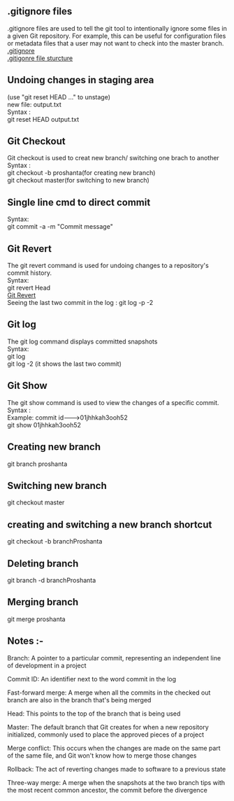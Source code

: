 ## .gitignore files
.gitignore files are used to tell the git tool to intentionally ignore some files in a given Git repository. For example, this can be useful for configuration files or metadata files that a user may not want to check into the master branch.<br>
[.gitignore](https://git-scm.com/docs/gitignore)<br>
[.gitigonre file sturcture](https://gist.github.com/octocat/9257657)

## Undoing changes in staging area
(use "git reset HEAD <file>..." to unstage)<br>
new file:   output.txt<br>
Syntax :<br>
git reset HEAD output.txt


## Git Checkout
Git checkout is used to creat new branch/ switching one brach to another<br>
Syntax : <br>
git checkout -b proshanta(for creating new branch)<br>
git checkout master(for switching to new branch)

## Single line cmd to direct commit
Syntax:<br>
git commit -a -m "Commit message"

## Git Revert 
The git revert command is used for undoing changes to a repository's commit history.<br>
Syntax:<br>
git revert Head<br>
[Git Revert](https://git-scm.com/docs/git-revert)<br>
Seeing the last two commit in the log : git log -p -2

## Git log
The git log command displays committed snapshots<br>
Syntax:<br>
git log<br>
git log -2 (it shows the last two commit)

## Git Show
The git show command is used to view the changes of a specific commit.<br>
Syntax : <br>
Example: commit id--->01jhhkah3ooh52<br>
git show 01jhhkah3ooh52

## Creating new branch
git branch proshanta

## Switching new branch
git checkout master

## creating and switching a new branch shortcut
git checkout -b branchProshanta

## Deleting branch
git branch -d branchProshanta

## Merging branch
git merge proshanta

## Notes :-

Branch: A pointer to a particular commit, representing an independent line of development in a project<br>

Commit ID: An identifier next to the word commit in the log<br>

Fast-forward merge: A merge when all the commits in the checked out branch are also in the branch that's being merged<br>

Head: This points to the top of the branch that is being used<br>

Master: The default branch that Git creates for when a new repository initialized, commonly used to place the approved pieces of a project<br>

Merge conflict: This occurs when the changes are made on the same part of the same file, and Git won't know how to merge those changes<br>

Rollback: The act of reverting changes made to software to a previous state <br>

Three-way merge: A merge when the snapshots at the two branch tips with the most recent common ancestor, the commit before the divergence<br>



